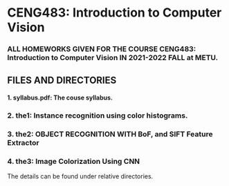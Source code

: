 # CENG483: Introduction to Computer Vision

### ALL HOMEWORKS GIVEN FOR THE COURSE CENG483: Introduction to Computer Vision IN 2021-2022 FALL at METU.

## FILES AND DIRECTORIES

#### 1. syllabus.pdf: The couse syllabus.
### 2. the1: Instance recognition using color histograms. 
### 3. the2: OBJECT RECOGNITION WITH BoF, and SIFT Feature Extractor
### 4. the3: Image Colorization Using CNN

The details can be found under relative directories.
